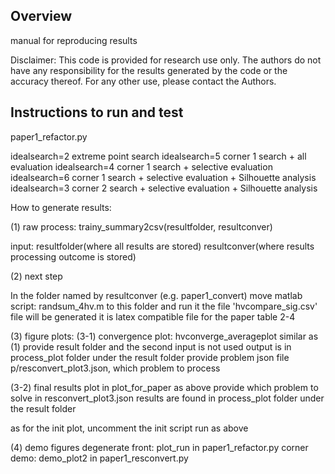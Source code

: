 ## Overview
manual for reproducing results

Disclaimer:
This code is provided for research use only. The authors do not have
any responsibility for the results generated by the code or the 
accuracy thereof. For any other use, please contact the Authors.

## Instructions to run and test
paper1_refactor.py


idealsearch=2 extreme point search
idealsearch=5 corner 1 search + all evaluation
idealsearch=4 corner 1 search + selective evaluation 
idealsearch=6 corner 1 search + selective evaluation + Silhouette analysis
idealsearch=3 corner 2 search + selective evaluation + Silhouette analysis

How to generate results:

(1) raw process:
trainy_summary2csv(resultfolder, resultconver)

input: resultfolder(where all results are stored)
       resultconver(where results processing outcome is stored)

(2) next step

In the folder named by resultconver (e.g. paper1_convert)
move  matlab script: randsum_4hv.m to this folder 
and run it the file 'hvcompare_sig.csv' file will be generated
it is latex compatible file for the paper table 2-4

(3) figure plots:
(3-1) convergence plot: hvconverge_averageplot
similar as (1) provide result folder and the second input is not used
		output is in  process_plot folder under the result folder
provide problem json file p/resconvert_plot3.json, which problem to process

(3-2) final results plot in plot_for_paper
as above provide which problem to solve in resconvert_plot3.json
results are found in process_plot folder under the result folder

as for the init plot, uncomment the init script
run as above 



(4) demo figures
degenerate front: plot_run in paper1_refactor.py
corner demo: demo_plot2 in paper1_resconvert.py